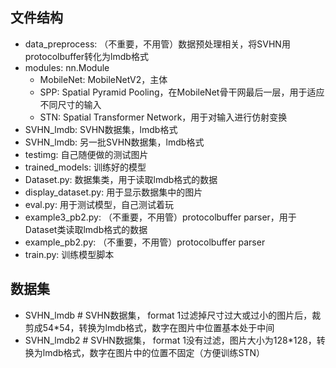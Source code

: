 ## 文件结构
- data_preprocess: （不重要，不用管）数据预处理相关，将SVHN用protocolbuffer转化为lmdb格式
- modules: nn.Module
  - MobileNet: MobileNetV2，主体
  - SPP: Spatial Pyramid Pooling，在MobileNet骨干网最后一层，用于适应不同尺寸的输入
  - STN: Spatial Transformer Network，用于对输入进行仿射变换
- SVHN_lmdb: SVHN数据集，lmdb格式
- SVHN_lmdb: 另一批SVHN数据集，lmdb格式
- testimg: 自己随便做的测试图片
- trained_models: 训练好的模型
- Dataset.py: 数据集类，用于读取lmdb格式的数据
- display_dataset.py: 用于显示数据集中的图片
- eval.py: 用于测试模型，自己测试着玩
- example3_pb2.py: （不重要，不用管）protocolbuffer parser，用于Dataset类读取lmdb格式的数据
- example_pb2.py: （不重要，不用管）protocolbuffer parser
- train.py: 训练模型脚本


## 数据集
- SVHN_lmdb  # SVHN数据集， format 1过滤掉尺寸过大或过小的图片后，裁剪成54*54，转换为lmdb格式，数字在图片中位置基本处于中间
- SVHN_lmdb2 # SVHN数据集， format 1没有过滤，图片大小为128*128，转换为lmdb格式，数字在图片中的位置不固定（方便训练STN）
